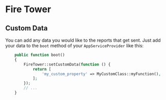 # Fire Tower

## Custom Data
You can add any data you would like to the reports that get sent. Just add your data to the `boot` method of your `AppServiceProvider` like this:

```php
    public function boot()
    {
        FireTower::setCustomData(function () {
            return [
                'my_custom_property' => MyCustomClass::myFunction(),
            ];
        });
        // ...
    }
```
